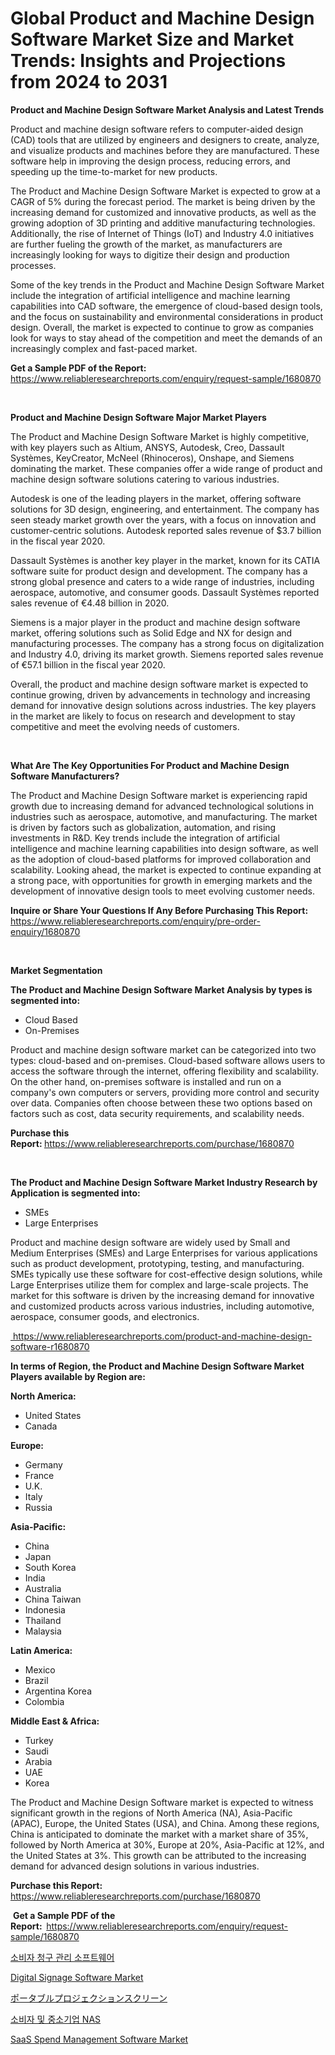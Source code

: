 <p><h1>Global Product and Machine Design Software Market Size and Market Trends: Insights and Projections from 2024 to 2031</h1></p><p><strong>Product and Machine Design Software Market Analysis and Latest Trends</strong></p>
<p><p>Product and machine design software refers to computer-aided design (CAD) tools that are utilized by engineers and designers to create, analyze, and visualize products and machines before they are manufactured. These software help in improving the design process, reducing errors, and speeding up the time-to-market for new products.</p><p>The Product and Machine Design Software Market is expected to grow at a CAGR of 5% during the forecast period. The market is being driven by the increasing demand for customized and innovative products, as well as the growing adoption of 3D printing and additive manufacturing technologies. Additionally, the rise of Internet of Things (IoT) and Industry 4.0 initiatives are further fueling the growth of the market, as manufacturers are increasingly looking for ways to digitize their design and production processes.</p><p>Some of the key trends in the Product and Machine Design Software Market include the integration of artificial intelligence and machine learning capabilities into CAD software, the emergence of cloud-based design tools, and the focus on sustainability and environmental considerations in product design. Overall, the market is expected to continue to grow as companies look for ways to stay ahead of the competition and meet the demands of an increasingly complex and fast-paced market.</p></p>
<p><strong>Get a Sample PDF of the Report:&nbsp;</strong> <a href="https://www.reliableresearchreports.com/enquiry/request-sample/1680870">https://www.reliableresearchreports.com/enquiry/request-sample/1680870</a></p>
<p>&nbsp;</p>
<p><strong>Product and Machine Design Software Major Market Players</strong></p>
<p><p>The Product and Machine Design Software Market is highly competitive, with key players such as Altium, ANSYS, Autodesk, Creo, Dassault Systèmes, KeyCreator, McNeel (Rhinoceros), Onshape, and Siemens dominating the market. These companies offer a wide range of product and machine design software solutions catering to various industries.</p><p>Autodesk is one of the leading players in the market, offering software solutions for 3D design, engineering, and entertainment. The company has seen steady market growth over the years, with a focus on innovation and customer-centric solutions. Autodesk reported sales revenue of $3.7 billion in the fiscal year 2020.</p><p>Dassault Systèmes is another key player in the market, known for its CATIA software suite for product design and development. The company has a strong global presence and caters to a wide range of industries, including aerospace, automotive, and consumer goods. Dassault Systèmes reported sales revenue of €4.48 billion in 2020.</p><p>Siemens is a major player in the product and machine design software market, offering solutions such as Solid Edge and NX for design and manufacturing processes. The company has a strong focus on digitalization and Industry 4.0, driving its market growth. Siemens reported sales revenue of €57.1 billion in the fiscal year 2020.</p><p>Overall, the product and machine design software market is expected to continue growing, driven by advancements in technology and increasing demand for innovative design solutions across industries. The key players in the market are likely to focus on research and development to stay competitive and meet the evolving needs of customers.</p></p>
<p>&nbsp;</p>
<p><strong>What Are The Key Opportunities For Product and Machine Design Software Manufacturers?</strong></p>
<p><p>The Product and Machine Design Software market is experiencing rapid growth due to increasing demand for advanced technological solutions in industries such as aerospace, automotive, and manufacturing. The market is driven by factors such as globalization, automation, and rising investments in R&D. Key trends include the integration of artificial intelligence and machine learning capabilities into design software, as well as the adoption of cloud-based platforms for improved collaboration and scalability. Looking ahead, the market is expected to continue expanding at a strong pace, with opportunities for growth in emerging markets and the development of innovative design tools to meet evolving customer needs.</p></p>
<p><strong>Inquire or Share Your Questions If Any Before Purchasing This Report:</strong> <a href="https://www.reliableresearchreports.com/enquiry/pre-order-enquiry/1680870">https://www.reliableresearchreports.com/enquiry/pre-order-enquiry/1680870</a></p>
<p>&nbsp;</p>
<p><strong>Market Segmentation</strong></p>
<p><strong>The Product and Machine Design Software Market Analysis by types is segmented into:</strong></p>
<p><ul><li>Cloud Based</li><li>On-Premises</li></ul></p>
<p><p>Product and machine design software market can be categorized into two types: cloud-based and on-premises. Cloud-based software allows users to access the software through the internet, offering flexibility and scalability. On the other hand, on-premises software is installed and run on a company's own computers or servers, providing more control and security over data. Companies often choose between these two options based on factors such as cost, data security requirements, and scalability needs.</p></p>
<p><strong>Purchase this Report:&nbsp;</strong><a href="https://www.reliableresearchreports.com/purchase/1680870">https://www.reliableresearchreports.com/purchase/1680870</a></p>
<p>&nbsp;</p>
<p><strong>The Product and Machine Design Software Market Industry Research by Application is segmented into:</strong></p>
<p><ul><li>SMEs</li><li>Large Enterprises</li></ul></p>
<p><p>Product and machine design software are widely used by Small and Medium Enterprises (SMEs) and Large Enterprises for various applications such as product development, prototyping, testing, and manufacturing. SMEs typically use these software for cost-effective design solutions, while Large Enterprises utilize them for complex and large-scale projects. The market for this software is driven by the increasing demand for innovative and customized products across various industries, including automotive, aerospace, consumer goods, and electronics.</p></p>
<p><a href="https://www.reliableresearchreports.com/product-and-machine-design-software-r1680870">&nbsp;https://www.reliableresearchreports.com/product-and-machine-design-software-r1680870</a></p>
<p><strong>In terms of Region, the Product and Machine Design Software Market Players available by Region are:</strong></p>
<p>
    <p> <strong> North America: </strong>
        <ul>
            <li>United States</li>
            <li>Canada</li>
        </ul>
        </p> 
    <p> <strong> Europe: </strong>
        <ul>
            <li>Germany</li>
            <li>France</li>
            <li>U.K.</li>
            <li>Italy</li>
            <li>Russia</li>
        </ul>
        </p> 
    <p> <strong> Asia-Pacific: </strong>
        <ul>
            <li>China</li>
            <li>Japan</li>
            <li>South Korea</li>
            <li>India</li>
            <li>Australia</li>
            <li>China Taiwan</li>
            <li>Indonesia</li>
            <li>Thailand</li>
            <li>Malaysia</li>
        </ul>
        </p> 
    <p> <strong> Latin America: </strong>
        <ul>
            <li>Mexico</li>
            <li>Brazil</li>
            <li>Argentina Korea</li>
            <li>Colombia</li>
        </ul>
        </p> 
    <p> <strong> Middle East & Africa: </strong>
        <ul>
            <li>Turkey</li>
            <li>Saudi</li>
            <li>Arabia</li>
            <li>UAE</li>
            <li>Korea</li>
        </ul>
    </p>
    </p>
<p><p>The Product and Machine Design Software market is expected to witness significant growth in the regions of North America (NA), Asia-Pacific (APAC), Europe, the United States (USA), and China. Among these regions, China is anticipated to dominate the market with a market share of 35%, followed by North America at 30%, Europe at 20%, Asia-Pacific at 12%, and the United States at 3%. This growth can be attributed to the increasing demand for advanced design solutions in various industries.</p></p>
<p><strong>Purchase this Report: </strong><a href="https://www.reliableresearchreports.com/purchase/1680870">https://www.reliableresearchreports.com/purchase/1680870</a></p>
<p>&nbsp;<strong>Get a Sample PDF of the Report:&nbsp;&nbsp;</strong><a href="https://www.reliableresearchreports.com/enquiry/request-sample/1680870">https://www.reliableresearchreports.com/enquiry/request-sample/1680870</a></p>
<p><strong></strong></p>
<p><p><a href="https://github.com/kein8762/Market-Research-Report-List-3/blob/main/580737686298.md">소비자 청구 관리 소프트웨어</a></p><p><a href="https://github.com/DarrenSipes1990/Market-Research-Report-List-2/blob/main/digital-signage-software-market.md">Digital Signage Software Market</a></p><p><a href="https://github.com/DeonBoer2023/Market-Research-Report-List-2/blob/main/839892069025.md">ポータブルプロジェクションスクリーン</a></p><p><a href="https://github.com/RichardLueilwitz787/Market-Research-Report-List-3/blob/main/382305186297.md">소비자 및 중소기업 NAS</a></p><p><a href="https://github.com/Airanohannonzb68e5pb53oc1/Market-Research-Report-List-3/blob/main/saas-spend-management-software-market.md">SaaS Spend Management Software Market</a></p></p>